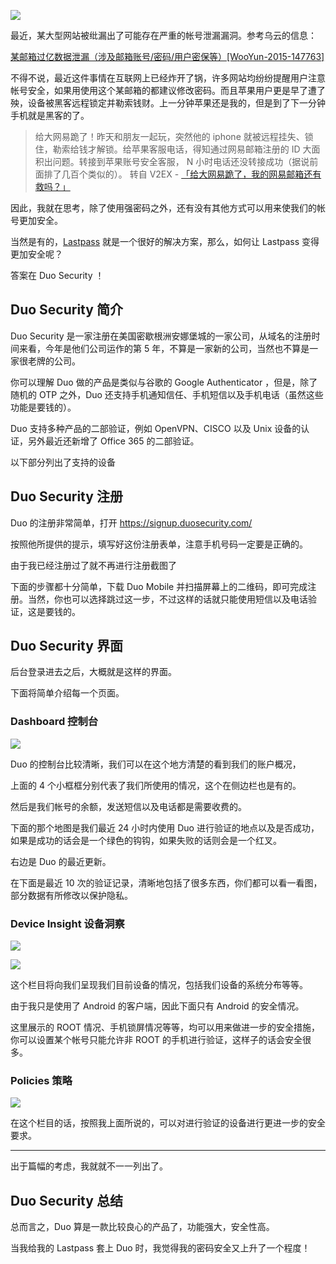 <!--
Duo Security - 一款好用的双因素身份验证产品
最近，某大型网站被纰漏出了可能存在严重的帐号泄漏漏洞。参考乌云的信息：
1497689627
-->

![](https://imlonghao.com/files/25/5bbb48ad735be.jpg)

最近，某大型网站被纰漏出了可能存在严重的帐号泄漏漏洞。参考乌云的信息：

[某邮箱过亿数据泄漏（涉及邮箱账号/密码/用户密保等）[WooYun-2015-147763]](http://www.wooyun.org/bugs/wooyun-2015-0147763)

不得不说，最近这件事情在互联网上已经炸开了锅，许多网站均纷纷提醒用户注意帐号安全，如果用使用这个某邮箱的都建议修改密码。而且苹果用户更是早了遭了殃，设备被黑客远程锁定并勒索钱财。上一分钟苹果还是我的，但是到了下一分钟手机就是黑客的了。

> 给大网易跪了！昨天和朋友一起玩，突然他的 iphone 就被远程挂失、锁住，勒索给钱才解锁。给苹果客服电话，得知通过网易邮箱注册的 ID 大面积出问题。转接到苹果账号安全客服， N 小时电话还没转接成功（据说前面排了几百个类似的）。 转自 V2EX - [「给大网易跪了，我的网易邮箱还有救吗？」](https://www.v2ex.com/t/229151)

因此，我就在思考，除了使用强密码之外，还有没有其他方式可以用来使我们的帐号更加安全。

当然是有的，[Lastpass](https://lastpass.com/f?1592546) 就是一个很好的解决方案，那么，如何让 Lastpass 变得更加安全呢？

答案在 Duo Security ！

## Duo Security 简介

Duo Security 是一家注册在美国密歇根洲安娜堡城的一家公司，从域名的注册时间来看，今年是他们公司运作的第 5 年，不算是一家新的公司，当然也不算是一家很老牌的公司。

你可以理解 Duo 做的产品是类似与谷歌的 Google Authenticator ，但是，除了随机的 OTP 之外，Duo 还支持手机通知信任、手机短信以及手机电话（虽然这些功能是要钱的）。

Duo 支持多种产品的二部验证，例如 OpenVPN、CISCO 以及 Unix 设备的认证，另外最近还新增了 Office 365 的二部验证。

以下部分列出了支持的设备

## Duo Security 注册

Duo 的注册非常简单，打开 https://signup.duosecurity.com/

按照他所提供的提示，填写好这份注册表单，注意手机号码一定要是正确的。

由于我已经注册过了就不再进行注册截图了

下面的步骤都十分简单，下载 Duo Mobile 并扫描屏幕上的二维码，即可完成注册。当然，你也可以选择跳过这一步，不过这样的话就只能使用短信以及电话验证，这是要钱的。

## Duo Security 界面

后台登录进去之后，大概就是这样的界面。

下面将简单介绍每一个页面。

### Dashboard 控制台

![](https://imlonghao.com/files/25/5bbb48e68976b.jpg)

Duo 的控制台比较清晰，我们可以在这个地方清楚的看到我们的账户概况，

上面的 4 个小框框分别代表了我们所使用的情况，这个在侧边栏也是有的。

然后是我们帐号的余额，发送短信以及电话都是需要收费的。

下面的那个地图是我们最近 24 小时内使用 Duo 进行验证的地点以及是否成功，如果是成功的话会是一个绿色的钩钩，如果失败的话则会是一个红叉。

右边是 Duo 的最近更新。

在下面是最近 10 次的验证记录，清晰地包括了很多东西，你们都可以看一看图，部分数据有所修改以保护隐私。

### Device Insight 设备洞察

![](https://imlonghao.com/files/25/5bbb48fc1fc40.jpg)

![](https://imlonghao.com/files/25/5bbb49031e454.jpg)

这个栏目将向我们呈现我们目前设备的情况，包括我们设备的系统分布等等。

由于我只是使用了 Android 的客户端，因此下面只有 Android 的安全情况。

这里展示的 ROOT 情况、手机锁屏情况等等，均可以用来做进一步的安全措施，你可以设置某个帐号只能允许非 ROOT 的手机进行验证，这样子的话会安全很多。

### Policies 策略

![](https://imlonghao.com/files/25/5bbb49187cf42.jpg)

在这个栏目的话，按照我上面所说的，可以对进行验证的设备进行更进一步的安全要求。

---

出于篇幅的考虑，我就就不一一列出了。

## Duo Security 总结

总而言之，Duo 算是一款比较良心的产品了，功能强大，安全性高。

当我给我的 Lastpass 套上 Duo 时，我觉得我的密码安全又上升了一个程度！

